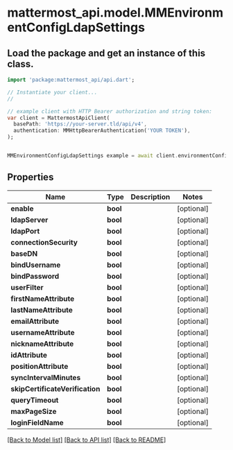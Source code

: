 # mattermost_api.model.MMEnvironmentConfigLdapSettings

## Load the package and get an instance of this class.
```dart
import 'package:mattermost_api/api.dart';

// Instantiate your client...
//

// example client with HTTP Bearer authorization and string token:
var client = MattermostApiClient(
  basePath: 'https://your-server.tld/api/v4',
  authentication: MMHttpBearerAuthentication('YOUR TOKEN'),
);


MMEnvironmentConfigLdapSettings example = await client.environmentConfigLdapSettings.FUNCTION_THAT_RETURNS_THIS_CLASS();

```

## Properties
Name | Type | Description | Notes
------------ | ------------- | ------------- | -------------
**enable** | **bool** |  | [optional] 
**ldapServer** | **bool** |  | [optional] 
**ldapPort** | **bool** |  | [optional] 
**connectionSecurity** | **bool** |  | [optional] 
**baseDN** | **bool** |  | [optional] 
**bindUsername** | **bool** |  | [optional] 
**bindPassword** | **bool** |  | [optional] 
**userFilter** | **bool** |  | [optional] 
**firstNameAttribute** | **bool** |  | [optional] 
**lastNameAttribute** | **bool** |  | [optional] 
**emailAttribute** | **bool** |  | [optional] 
**usernameAttribute** | **bool** |  | [optional] 
**nicknameAttribute** | **bool** |  | [optional] 
**idAttribute** | **bool** |  | [optional] 
**positionAttribute** | **bool** |  | [optional] 
**syncIntervalMinutes** | **bool** |  | [optional] 
**skipCertificateVerification** | **bool** |  | [optional] 
**queryTimeout** | **bool** |  | [optional] 
**maxPageSize** | **bool** |  | [optional] 
**loginFieldName** | **bool** |  | [optional] 

[[Back to Model list]](../GENERATED_README.md#documentation-for-models) [[Back to API list]](../GENERATED_README.md#documentation-for-api-endpoints) [[Back to README]](../GENERATED_README.md)


